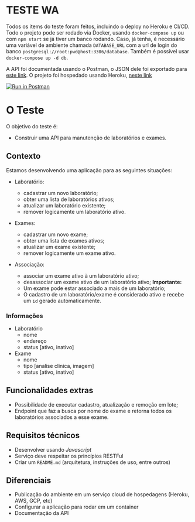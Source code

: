 
# TESTE WA

Todos os items do teste foram feitos, incluindo o deploy no Heroku e CI/CD. Todo o projeto pode ser rodado via Docker, usando `docker-compose up` ou com `npm start` se já tiver um banco rodando. Caso, já tenha, é necessário uma variável de ambiente chamada `DATABASE_URL` com a url de login do banco `postgresql://root:pwd@host:3306/database`. Também é possível usar `docker-compose up -d db`.

A API foi documentada usando o Postman, o JSON dele foi exportado para [este link](https://www.postman.com/collections/0b69a4e6c6b62e8437f1). O projeto foi hospedado usando Heroku, [neste link](https://teste-wa.herokuapp.com/) 
  
[![Run in Postman](https://run.pstmn.io/button.svg)](https://app.getpostman.com/run-collection/1480184-671f4fb1-a9cc-4f6a-8567-4fef49e17a25?action=collection%2Ffork&collection-url=entityId%3D1480184-671f4fb1-a9cc-4f6a-8567-4fef49e17a25%26entityType%3Dcollection%26workspaceId%3Ddd9ff0a8-b7a9-49f8-80b9-f0b223d6c5cf)


# O Teste

O objetivo do teste é:
- Construir uma API para manutenção de laboratórios e exames.
## Contexto
Estamos desenvolvendo uma aplicação para as seguintes situações:
- Laboratório:
  - cadastrar um novo laboratório;
  - obter uma lista de laboratórios ativos;
  - atualizar um laboratório existente;
  - remover logicamente um laboratório ativo.
- Exames:
  - cadastrar um novo exame;
  - obter uma lista de exames ativos;
  - atualizar um exame existente;
  - remover logicamente um exame ativo.
  
- Associação:
  - associar um exame ativo à um laboratório ativo;
  - desassociar um exame ativo de um laboratório ativo;
  **Importante:**
  - Um exame pode estar associado a mais de um laboratório;
  - O cadastro de um laboratório/exame é considerado ativo e recebe um `id` gerado automaticamente.
### Informações
- Laboratório
  - nome
  - endereço
  - status [ativo, inativo]
- Exame
  - nome
  - tipo [analise clinica, imagem]
  - status [ativo, inativo]
## Funcionalidades extras
- Possibilidade de executar cadastro, atualização e remoção em lote;
- Endpoint que faz a busca por nome do exame e retorna todos os laboratórios associados a esse exame.
## Requisitos técnicos
- Desenvolver usando *Javascript*
- Serviço deve respeitar os princípios RESTFul
- Criar um `README.md` (arquitetura, instruções de uso, entre outros)
## Diferenciais
- Publicação do ambiente em um serviço cloud de hospedagens (Heroku, AWS, GCP, etc)
- Configurar a aplicação para rodar em um container
- Documentação da API

